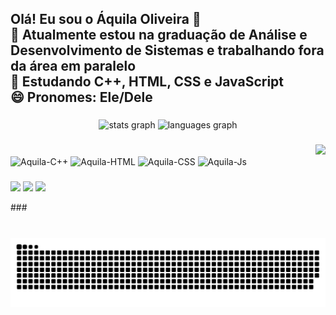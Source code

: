 <h2 align="left">Olá! Eu sou o Áquila Oliveira 👋
  <br>🔭 Atualmente estou na graduação de Análise e Desenvolvimento de Sistemas e trabalhando fora da área em paralelo
  <br>🌱 Estudando C++, HTML, CSS e JavaScript
  <br>😄 Pronomes: Ele/Dele</h2>

###

<div align="center">
  <img src="https://github-readme-stats.vercel.app/api?username=AquilaOliveira&hide_title=false&hide_rank=false&show_icons=true&include_all_commits=true&count_private=true&disable_animations=false&theme=dracula&locale=en&hide_border=false" height="150" alt="stats graph"  />
  <img src="https://github-readme-stats.vercel.app/api/top-langs?username=AquilaOliveira&locale=en&hide_title=false&layout=compact&card_width=320&langs_count=5&theme=dracula&hide_border=false" height="150" alt="languages graph"  />
</div>

###

<img align="right" height="150" src="https://media2.giphy.com/media/1oBwBVLGoLteCP2kyD/giphy.webp?cid=790b7611lfpn29w92hytnsghr0f6kd3n4ciyivbigqo2nnbq&ep=v1_gifs_search&rid=giphy.webp&ct=g"  />

###

<div style="display: inline_block"><br>
  <img align="center" alt="Aquila-C++" height="50" width="60" src="https://cdn.jsdelivr.net/gh/devicons/devicon@latest/icons/cplusplus/cplusplus-plain.svg" /> 
  <img align="center" alt="Aquila-HTML" height="50" width="60" src="https://cdn.jsdelivr.net/gh/devicons/devicon@latest/icons/html5/html5-plain.svg" />
  <img align="center" alt="Aquila-CSS" height="50" width="60" src="https://cdn.jsdelivr.net/gh/devicons/devicon@latest/icons/css3/css3-plain.svg" />
  <img align="center" alt="Aquila-Js" height="50" width="60" src="https://cdn.jsdelivr.net/gh/devicons/devicon@latest/icons/javascript/javascript-plain.svg" />
</div>

###

<div> 
  
  <a href="https://www.instagram.com/aquila_oliveira__" target="_blank"><img src="https://img.shields.io/badge/-Instagram-%23E4405F?style=for-the-badge&logo=instagram&logoColor=white" target="_blank"></a>
  <a href = "mailto:contatoraquila348oliveira@gmail.com"><img src="https://img.shields.io/badge/-Gmail-%23333?style=for-the-badge&logo=gmail&logoColor=white" target="_blank"></a>
  <a href="www.linkedin.com/in/áquila-oliveira-1a043a266" target="_blank"><img src="https://img.shields.io/badge/-LinkedIn-%230077B5?style=for-the-badge&logo=linkedin&logoColor=white" target="_blank"></a> 
  
</div>
###

<br clear="both">

<picture align="center">
  <source media="(prefers-color-scheme: dark)" srcset="https://raw.githubusercontent.com/mari4souza/mari4souza/output/github-contribution-grid-snake-dark.svg">
  <source media="(prefers-color-scheme: light)" srcset="https://raw.githubusercontent.com/mari4souza/mari4souza/output/github-contribution-grid-snake-dark.svg">
  <img align="center" alt="github contribution grid snake animation" src="https://raw.githubusercontent.com/mari4souza/mari4souza/output/github-contribution-grid-snake.svg">
</picture>

###
